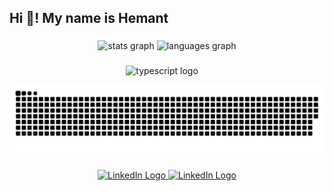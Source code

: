 <h2 align="left">Hi 👋! My name is Hemant</h2>


###
<div align="center">
  <img src="https://github-readme-stats.vercel.app/api?username=Hemantcods&show_icons=true&theme=transparent" height="175" alt="stats graph"  />
  <img src="https://github-readme-stats.vercel.app/api/top-langs/?username=Hemantcods&layout=compact&theme=dark" height="175" alt="languages graph"  />
</div>

###



<div align="center">
  <img src="https://skillicons.dev/icons?i=js,html,css,react,py,pytorch,vite,mongodb,wasm)](https://skillicons.dev" height="60" alt="typescript logo"  />
  <img width="12" />
</div>  
  

![snake gif](https://github.com/Hemantcods/Hemantcods/blob/output/github-snake-dark.svg)






###
<div align=center>
<a href="https://www.linkedin.com/in/hemant-yadav-b2100632b" target="_blank">
  <img src="https://skillicons.dev/icons?i=linkedin" height="40" alt="LinkedIn Logo" />
</a>
  <a href="https://x.com/yadav_hema35495" target="_blank">
  <img src="https://skillicons.dev/icons?i=twitter" height="40" alt="LinkedIn Logo" />
</a>
</div>
